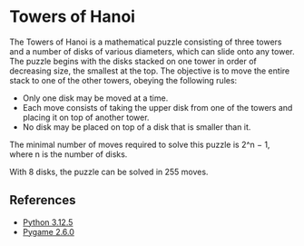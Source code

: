 # Towers of Hanoi
The Towers of Hanoi is a mathematical puzzle consisting of three towers and a number of disks of various diameters, which can slide onto any tower.
The puzzle begins with the disks stacked on one tower in order of decreasing size, the smallest at the top.
The objective is to move the entire stack to one of the other towers, obeying the following rules:
- Only one disk may be moved at a time.
- Each move consists of taking the upper disk from one of the towers and placing it on top of another tower.
- No disk may be placed on top of a disk that is smaller than it.

The minimal number of moves required to solve this puzzle is 2^n − 1, where n is the number of disks.

With 8 disks, the puzzle can be solved in 255 moves.

## References
- [Python 3.12.5](https://www.python.org/downloads/release/python-3125/)
- [Pygame 2.6.0](https://www.pygame.org/docs/)
